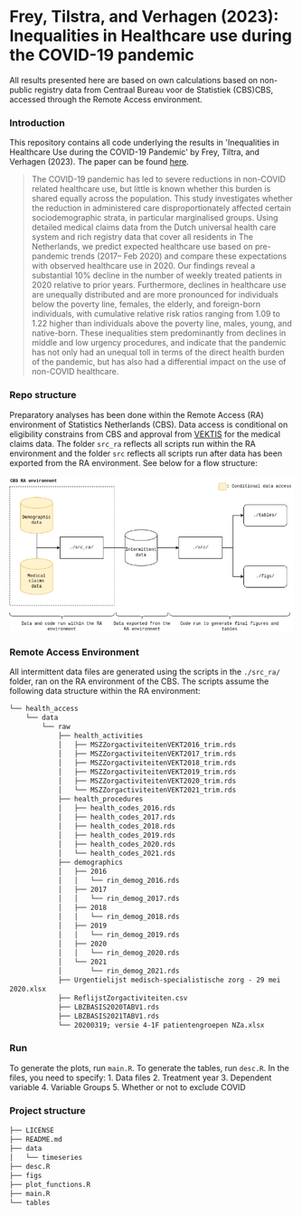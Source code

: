 # Frey, Tilstra, and Verhagen (2023): Inequalities in Healthcare use during the COVID-19 pandemic

All results presented here are based on own calculations based on non-public registry data from Centraal Bureau voor de Statistiek (CBS)CBS, accessed through the Remote Access environment.

### Introduction

This repository contains all code underlying the results in 'Inequalities in Healthcare Use during the COVID-19 Pandemic' by Frey, Tiltra, and Verhagen (2023). The paper can be found [here](https://www.medrxiv.org/content/10.1101/2023.04.26.23289095v1).

>The COVID-19 pandemic has led to severe reductions in non-COVID related healthcare use, but little is known whether this burden is shared equally across the population. This study investigates whether the reduction in administered care disproportionately affected certain sociodemographic strata, in particular marginalised groups. Using detailed medical claims data from the Dutch universal health care system and rich registry data that cover all residents in The Netherlands, we predict expected healthcare use based on pre-pandemic trends (2017– Feb 2020) and compare these expectations with observed healthcare use in 2020. Our findings reveal a substantial 10% decline in the number of weekly treated patients in 2020 relative to prior years. Furthermore, declines in healthcare use are unequally distributed and are more pronounced for individuals below the poverty line, females, the elderly, and foreign-born individuals, with cumulative relative risk ratios ranging from 1.09 to 1.22 higher than individuals above the poverty line, males, young, and native-born. These inequalities stem predominantly from declines in middle and low urgency procedures, and indicate that the pandemic has not only had an unequal toll in terms of the direct health burden of the pandemic, but has also had a differential impact on the use of non-COVID healthcare.

### Repo structure

Preparatory analyses has been done within the Remote Access (RA) environment of Statistics Netherlands (CBS). Data access is conditional on eligibility constrains from CBS and approval from [VEKTIS](https://www.vektis.nl/) for the medical claims data. The folder `src_ra` reflects all scripts run within the RA environment and the folder `src` reflects all scripts run after data has been exported from the RA environment. See below for a flow structure:

![Code and data flow](./www/repo_flow.png)

### Remote Access Environment

All intermittent data files are generated using the scripts in the `./src_ra/` folder, ran on the RA environment of the CBS. The scripts assume the following data structure within the RA environment:

    └── health_access
        └── data
            └── raw
                ├── health_activities
                │   ├── MSZZorgactiviteitenVEKT2016_trim.rds
                │   ├── MSZZorgactiviteitenVEKT2017_trim.rds
                │   ├── MSZZorgactiviteitenVEKT2018_trim.rds
                │   ├── MSZZorgactiviteitenVEKT2019_trim.rds
                │   ├── MSZZorgactiviteitenVEKT2020_trim.rds
                │   └── MSZZorgactiviteitenVEKT2021_trim.rds
                ├── health_procedures
                │   ├── health_codes_2016.rds
                │   ├── health_codes_2017.rds
                │   ├── health_codes_2018.rds
                │   ├── health_codes_2019.rds
                │   ├── health_codes_2020.rds
                │   └── health_codes_2021.rds
                ├── demographics
                │   ├── 2016
                │   │   └── rin_demog_2016.rds
                │   ├── 2017
                │   │   └── rin_demog_2017.rds
                │   ├── 2018
                │   │   └── rin_demog_2018.rds
                │   ├── 2019
                │   │   └── rin_demog_2019.rds
                │   ├── 2020
                │   │   └── rin_demog_2020.rds
                │   └── 2021
                │       └── rin_demog_2021.rds
                ├── Urgentielijst medisch-specialistische zorg - 29 mei 2020.xlsx
                ├── ReflijstZorgactiviteiten.csv
                ├── LBZBASIS2020TABV1.rds
                ├── LBZBASIS2021TABV1.rds
                └── 20200319; versie 4-1F patientengroepen NZa.xlsx


### Run

To generate the plots, run `main.R`. To generate the tables, run `desc.R`. In the files, you need to specify: 1. Data files 2. Treatment year 3. Dependent variable 4. Variable Groups 5. Whether or not to exclude COVID

### Project structure

    ├── LICENSE
    ├── README.md
    ├── data
    │   └── timeseries
    ├── desc.R
    ├── figs
    ├── plot_functions.R
    ├── main.R
    └── tables